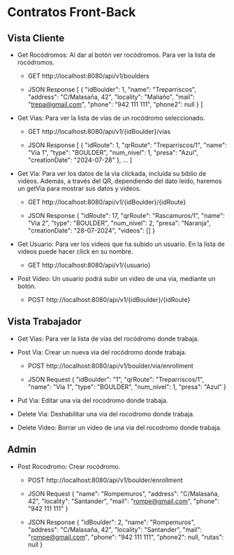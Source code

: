 # Contratos Front-Back

## Vista Cliente

- Get Rocódromos: Al dar al botón ver rocódromos. Para ver la lista de rocódromos.
    - GET http://localhost:8080/api/v1/boulders

    - JSON Response
      [
      {
      "idBoulder": 1,
      "name": "Treparriscos",
      "address": "C/Malasaña, 42",
      "locality": "Maliaño",
      "mail": "trepa@gmail.com",
      "phone": "942 111 111",
      "phone2": null
      }
      ]


- Get Vias: Para ver la lista de vías de un rocódromo seleccionado.
    - GET http://localhost:8080/api/v1/{idBoulder}/vias

    - JSON Response
      [
      {
      "idRoute": 1,
      "qrRoute": "Treparriscos/1",
      "name": "Via 1",
      "type": "BOULDER",
      "num_nivel": 1,
      "presa": "Azul",
      "creationDate": "2024-07-28"
      }, ...
      ]


- Get Vía: Para ver los datos de la via clickada, incluida su biblio de videos. Además, a través del QR, dependiendo del dato leído, haremos un getVia para mostrar sus datos y videos.
    - GET http://localhost:8080/api/v1/{idBoulder}/{idRoute}

    - JSON Response
      {
      "idRoute": 17,
      "qrRoute": "Rascamuros/1",
      "name": "Via 2",
      "type": "BOULDER",
      "num_nivel": 2,
      "presa": "Naranja",
      "creationDate": "28-07-2024",
      "videos": []
      }


- Get Usuario: Para ver los videos que ha subido un usuario. En la lista de videos puede hacer click en su nombre.
    - GET http://localhost:8080/api/v1/{usuario}


- Post Video: Un usuario podrá subir un video de una via, mediante un botón.
    - POST http://localhost:8080/api/v1/{idBoulder}/{idRoute}

## Vista Trabajador

- Get Vías: Para ver la lista de vías del rocódromo donde trabaja.


- Post Via: Crear un nueva via del rocódromo donde trabaja.

    - POST http://localhost:8080/api/v1/boulder/via/enrollment

    - JSON Request
      {
      "idBoulder": "1",
      "qrRoute": "Treparriscos/1",
      "name": "Via 1",
      "type": "BOULDER",
      "num_nivel": 1,
      "presa": "Azul"
      }


- Put Via: Editar una via del rocodromo donde trabaja.


- Delete Via: Deshabilitar una via del rocodromo donde trabaja.


- Delete Video: Borrar un video de una via del rocodromo donde trabaja.

## Admin

- Post Rocodromo: Crear rocódromo.

    - POST http://localhost:8080/api/v1/boulder/enrollment

    - JSON Request
      {
      "name": "Rompemuros",
      "address": "C/Malasaña, 42",
      "locality": "Santander",
      "mail": "rompe@gmail.com",
      "phone": "942 111 111"
      }

    - JSON Response
      {
      "idBoulder": 2,
      "name": "Rompemuros",
      "address": "C/Malasaña, 42",
      "locality": "Santander",
      "mail": "rompe@gmail.com",
      "phone": "942 111 111",
      "phone2": null,
      "rutas": null
      }
